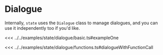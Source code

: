 # Dialogue
Internally, `state` uses the `Dialogue` class to manage dialogues, and you can use it independently too if you'd like.

<DialogueOutput example="state.dialogue.basic.exampleOne">

<<< ../../examples/state/dialogue/basic.ts#exampleOne
</DialogueOutput>


<DialogueOutput example="state.dialogue.functions.dialogueWithFunctionCall">

<<< ../../examples/state/dialogue/functions.ts#dialogueWithFunctionCall
</DialogueOutput>
